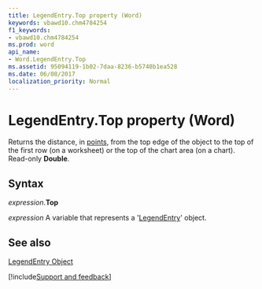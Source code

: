 ```yaml
---
title: LegendEntry.Top property (Word)
keywords: vbawd10.chm4784254
f1_keywords:
- vbawd10.chm4784254
ms.prod: word
api_name:
- Word.LegendEntry.Top
ms.assetid: 95094119-1b02-7daa-8236-b5740b1ea528
ms.date: 06/08/2017
localization_priority: Normal
---
```



# LegendEntry.Top property (Word)

Returns the distance, in [points](../language/glossary/vbe-glossary.md#point), from the top edge of the object to the top of the first row (on a worksheet) or the top of the chart area (on a chart). Read-only  **Double**.


## Syntax

_expression_.**Top**

_expression_ A variable that represents a '[LegendEntry](Word.LegendEntry.md)' object.


## See also


[LegendEntry Object](Word.LegendEntry.md)

[!include[Support and feedback](~/includes/feedback-boilerplate.md)]